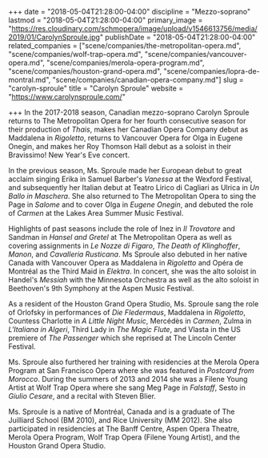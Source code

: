 +++
date = "2018-05-04T21:28:00-04:00"
discipline = "Mezzo-soprano"
lastmod = "2018-05-04T21:28:00-04:00"
primary_image = "https://res.cloudinary.com/schmopera/image/upload/v1546613756/media/2019/01/CarolynSproule.jpg"
publishDate = "2018-05-04T21:28:00-04:00"
related_companies = ["scene/companies/the-metropolitan-opera.md", "scene/companies/wolf-trap-opera.md", "scene/companies/vancouver-opera.md", "scene/companies/merola-opera-program.md", "scene/companies/houston-grand-opera.md", "scene/companies/lopra-de-montral.md", "scene/companies/canadian-opera-company.md"]
slug = "carolyn-sproule"
title = "Carolyn Sproule"
website = "https://www.carolynsproule.com/"

+++
In the 2017-2018 season, Canadian mezzo-soprano Carolyn Sproule returns to The Metropolitan Opera for her fourth consecutive season for their production of *Thais*, makes her Canadian Opera Company debut as Maddalena in *Rigoletto*, returns to Vancouver Opera for Olga in Eugene Onegin, and makes her Roy Thomson Hall debut as a soloist in their Bravissimo! New Year's Eve concert.   

In the previous season, Ms. Sproule made her European debut to great acclaim singing Erika in Samuel Barber's *Vanessa* at the Wexford Festival, and subsequently her Italian debut at Teatro Lirico di Cagliari as Ulrica in *Un Ballo in Maschera*. She also returned to The Metropolitan Opera to sing the Page in *Salome* and to cover Olga in *Eugene Onegin*, and debuted the role of *Carmen* at the Lakes Area Summer Music Festival.

Highlights of past seasons include the role of Inez in *Il Trovatore* and Sandman in *Hansel and Gretel* at The Metropolitan Opera as well as covering assignments in *Le Nozze di Figaro*, *The Death of Klinghoffer*, *Manon*, and *Cavalleria Rusticana*. Ms Sproule also debuted in her native Canada with Vancouver Opera as Maddalena in *Rigoletto* and Opéra de Montréal as the Third Maid in *Elektra*. In concert, she was the alto soloist in Handel's *Messiah* with the Minnesota Orchestra as well as the alto soloist in Beethoven's 9th Symphony at the Aspen Music Festival. 

As a resident of the Houston Grand Opera Studio, Ms. Sproule sang the role of Orlofsky in performances of *Die Fledermaus*, Maddalena in *Rigoletto*, Countess Charlotte in *A Little Night Music*, Mercédès in *Carmen*, Zulma in *L'Italiana in Algeri*, Third Lady in *The Magic Flute*, and Vlasta in the US premiere of *The Passenger* which she reprised at The Lincoln Center Festival. 

Ms. Sproule also furthered her training with residencies at the Merola Opera Program at San Francisco Opera where she was featured in *Postcard from Morocco*. During the summers of 2013 and 2014 she was a Filene Young Artist at Wolf Trap Opera where she sang Meg Page in *Falstaff*, Sesto in *Giulio Cesare*, and a recital with Steven Blier.

Ms. Sproule is a native of Montréal, Canada and is a graduate of The Juilliard School (BM 2010), and Rice University (MM 2012). She also participated in residencies at The Banff Centre, Aspen Opera Theatre, Merola Opera Program, Wolf Trap Opera (Filene Young Artist), and the Houston Grand Opera Studio.